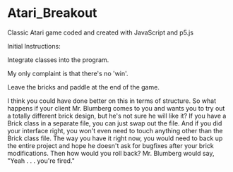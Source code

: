 # Atari_Breakout

Classic Atari game coded and created with JavaScript and p5.js

Initial Instructions:

Integrate classes into the program.

My only complaint is that there's no 'win'.

Leave the bricks and paddle at the end of the game.

I think you could have done better on this in terms of structure. So what happens if your client Mr. Blumberg comes to you and wants you to try out a totally different brick design, but he's not sure he will like it? If you have a Brick class in a separate file, you can just swap out the file. And if you did your interface right, you won't even need to touch anything other than the Brick class file. The way you have it right now, you would need to back up the entire project and hope he doesn't ask for bugfixes after your brick modifications. Then how would you roll back? Mr. Blumberg would say, "Yeah . . . you're fired."
